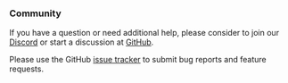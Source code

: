 ### Community

If you have a question or need additional help, please consider to join our [Discord](https://discord.gg/Hn5bDDvTKX) or start a discussion at [GitHub](https://github.com/inertiajs-revamped/inertia/discussions).

Please use the GitHub [issue tracker](https://github.com/inertiajs-revamped/inertia/issues) to submit bug reports and feature requests.
